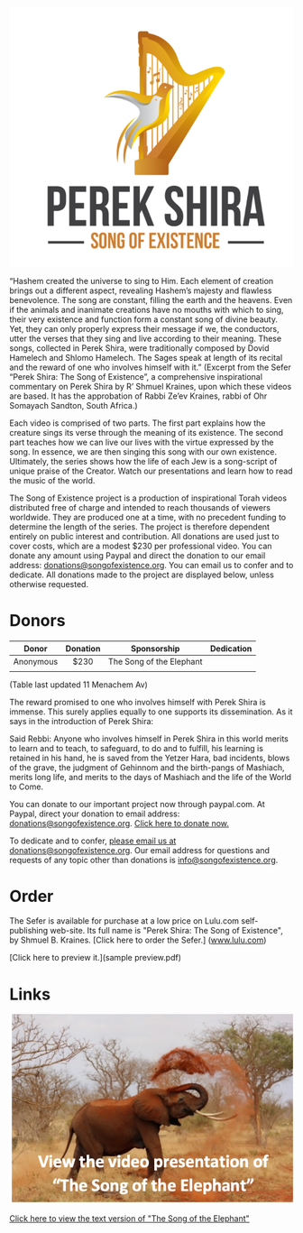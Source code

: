![alt text](assets/Logo.png "Perek Shira: Song Of Existence")

“Hashem created the universe to sing to Him. Each element of creation brings out a different aspect, revealing Hashem’s majesty and 
flawless benevolence. The song are constant, filling the earth and the heavens. Even if the animals and inanimate creations have no 
mouths with which to sing, their very existence and function form a constant song of divine beauty. Yet, they can only properly express 
their message if we, the conductors, utter the verses that they sing and live according to their meaning. These songs, collected in 
Perek Shira, were traditionally composed by Dovid Hamelech and Shlomo Hamelech. The Sages speak at length of its recital and the reward 
of one who involves himself with it.”
(Excerpt from the Sefer “Perek Shira: The Song of Existence”, a comprehensive inspirational commentary on Perek Shira by R’ Shmuel 
Kraines, upon which these videos are based. It has the approbation of Rabbi Ze’ev Kraines, rabbi of Ohr Somayach Sandton, South Africa.)

Each video is comprised of two parts. The first part explains how the creature sings its verse through the meaning of its existence. The 
second part teaches how we can live our lives with the virtue expressed by the song. In essence, we are then singing this song with our 
own existence. Ultimately, the series shows how the life of each Jew is a song-script of unique praise of the Creator. Watch our 
presentations and learn how to read the music of the world.

The Song of Existence project is a production of inspirational Torah videos distributed free of charge and intended to reach thousands 
of viewers worldwide. They are produced one at a time, with no precedent funding to determine the length of the series. The project is 
therefore dependent entirely on public interest and contribution. All donations are used just to cover costs, which are a modest $230 
per professional video. You can donate any amount using Paypal and direct the donation to our email address: 
donations@songofexistence.org. You can email us to confer and to dedicate. All donations made to the project are displayed below, unless 
otherwise requested. 

# Donors

| Donor   | Donation | Sponsorship | Dedication |
| -----   | :----: | :----: |---------: |
|Anonymous| $230   | The Song of the Elephant|            |
|         |        |            |

(Table last updated 11 Menachem Av)

The reward promised to one who involves himself with Perek Shira is immense. This surely applies equally to one supports its 
dissemination. As it says in the introduction of Perek Shira:

Said Rebbi: Anyone who involves himself in Perek Shira in this world merits to learn and to teach, to safeguard, to do and 
to fulfill, his learning is retained in his hand, he is saved from the Yetzer Hara, bad incidents, blows  of the grave, the judgment of 
Gehinnom and the birth-pangs of Mashiach, merits long life, and merits to the days of Mashiach and the life of the World to Come.

You can donate to our important project now through paypal.com. At Paypal, direct your donation to email address: 
donations@songofexistence.org. [Click here to donate now.](www.paypal.com)

To dedicate and to confer, [please email us at donations@songofexistence.org](mailto:donations@songofexistence.org). Our email address 
for questions and requests of any topic other than donations is [info@songofexistence.org](mailto:info@songofexistence.org).

# Order

The Sefer is available for purchase at a low price on Lulu.com self-publishing web-site. Its full name is "Perek Shira: The Song of 
Existence", by Shmuel B. Kraines.
[Click here to order the Sefer.] (www.lulu.com)

[Click here to preview it.](sample preview.pdf)

# Links

[![Foo](assets/Elephant-video-logo.png)]()

[Click here to view the text version of "The Song of the Elephant"](elephant.pdf)

